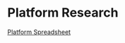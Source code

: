 # Platform Research

[Platform Spreadsheet](https://docs.google.com/spreadsheets/d/1pXT_0T4WkblmB0o-w4RCOsmbsFNRexc6IWXsBqcC2aQ/edit?usp=sharing)
